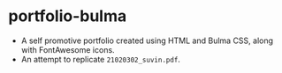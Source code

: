 # portfolio-bulma

* A self promotive portfolio created using HTML and Bulma CSS, along with FontAwesome icons.
* An attempt to replicate `21020302_suvin.pdf`.
